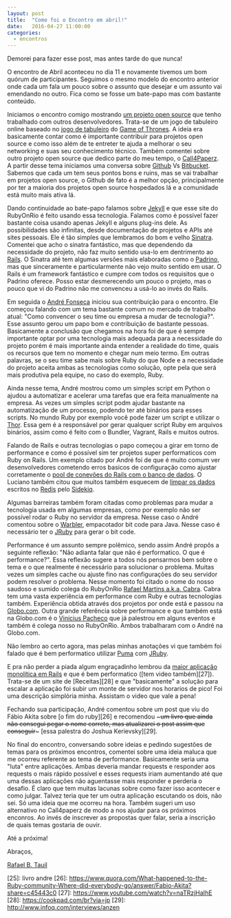 ```yaml
---
layout: post
title:  "Como foi o Encontro em abril!"
date:   2016-04-27 11:00:00
categories:
  - encontros
---
```


Demorei para fazer esse post, mas antes tarde do que nunca!

O encontro de Abril aconteceu no dia 11 e novamente tivemos um bom quórum de participantes. Seguimos o mesmo modelo do encontro anterior onde cada um fala um pouco sobre o assunto que desejar e um assunto vai emendando no outro. Fica como se fosse um bate-papo mas com bastante conteúdo.

Iniciamos o encontro comigo mostrando [um projeto open source][2] que tenho trabalhado com outros desenvolvedores. Trata-se de um jogo de tabuleiro online baseado no [jogo de tabuleiro][3] do [Game of Thrones][4]. A ideia era basicamente contar como é importante contribuir para projetos open source e como isso além de te entreter te ajuda a melhorar o seu networking e suas seu conhecimento técnico. Também comentei sobre outro projeto open source que dedico parte do meu tempo, o [Call4Paperz][5]. A partir desse tema iniciamos uma conversa sobre [Github][6] Vs [Bitbucket][7]. Sabemos que cada um tem seus pontos bons e ruins, mas se vai trabalhar em projetos open source, o Github de fato é a melhor opção, principalmente por ter a maioria dos projetos open source hospedados lá e a comunidade está muito mais ativa lá.

Dando continuidade ao bate-papo falamos sobre [Jekyll][8] e que esse site do RubyOnRio é feito usando essa tecnologia. Falamos como é possível fazer bastante coisa usando apenas Jekyll e alguns plug-ins dele. As possibilidades são infinitas, desde documentação de projetos e APIs até sites pessoais. Ele é tão simples que lembramos do bom e velho [Sinatra][9]. Comentei que acho o sinatra fantástico, mas que dependendo da necessidade do projeto, não faz muito sentido usa-lo em dentrimento ao [Rails][10]. O Sinatra até tem algumas versões mais elaboradas como o [Padrino][11], mas que sinceramente e particularmente não vejo muito sentido em usar. O Rails é um framework fantástico e cumpre com todos os requisitos que o Padrino oferece. Posso estar desmerecendo um pouco o projeto, mas o pouco que vi do Padrino não me convenceu a usá-lo ao invés do Rails.

Em seguida o [André Fonseca][12] iniciou sua contribuição para o encontro. Ele começou falando com um tema bastante comum no mercado de trabalho atual: "Como convencer o seu time ou empresa a mudar de tecnologia?". Esse assunto gerou um papo bom e contribuição de bastante pessoas. Basicamente a conclusão que chegamos na hora foi de que é sempre importante optar por uma tecnologia mais adequada para a necessidade do projeto porém é mais importante ainda entender a realidade do time, quais os recursos que tem no momento e chegar num meio termo. Em outras palavras, se o seu time sabe mais sobre Ruby do que Node e a necessidade do projeto aceita ambas as tecnologias como solução, opte pela que será mais produtiva pela equipe, no caso do exemplo, Ruby.

Ainda nesse tema, André mostrou como um simples script em Python o ajudou a automatizar e acelerar uma tarefas que era feita manualmente na empresa. As vezes um simples script podm ajudar bastante na automatização de um processo, podendo ter até binários para esses scripts. No mundo Ruby por exemplo você pode fazer um script e utilizar o [Thor][13]. Essa gem é a responsável por gerar qualquer script Ruby em arquivos binários, assim como é feito com o Bundler, Vagrant, Rails e muitos outros.

Falando de Rails e outras tecnologias o papo começou a girar em torno de performance e como é possível sim ter projetos super performaticos com Ruby on Rails. Um exemplo citado por André foi de que é muito comum ver desenvolvedores cometendo erros basicos de configuração como ajustar corretamente o [pool de conevões do Rails com o banco de dados][14]. O Luciano também citou que muitos também esquecem de [limpar os dados][15] escritos no [Redis][16] pelo [Sidekiq][17].

Algumas barreiras também foram citadas como problemas para mudar a tecnologia usada em algumas empresas, como por exemplo não ser possível rodar o Ruby no servidor da empresa. Nesse caso o André comentou sobre o [Warbler][18], empacotador bit code para Java. Nesse caso é necessário ter o [JRuby][23] para gerar o bit code.

Performance é um assunto sempre polêmico, sendo assim André propôs a seguinte reflexão: "Não adianta falar que não é performatico. O que é performance?". Essa reflexão sugere a todos nós pensarmos bem sobre o tema e o que realmente é necessário para solucionar o problema. Muitas vezes um simples cache ou ajuste fino nas configurações do seu servidor podem resolver o problema. Nesse momento foi citado o nome do nosso saudoso e sumido colega do RubyOnRio [Rafael Martins a.k.a. Cabra][19]. Cabra tem uma vasta experiência em performance com Ruby e outras tecnologias também. Experiência obtida através dos projetos por onde está e passou na [Globo.com][20]. Outra grande referência sobre performance e que também está na Globo.com é o [Vinicius Pacheco][21] que já palestrou em alguns eventos e também é colega nosso no RubyOnRio. Ambos trabalharam com o André na Globo.com.

Não lembro ao certo agora, mas pelas minhas anotações vi que também foi falado que é bem performatico utilizar [Puma][22] com [JRuby][23].

E pra não perder a piada algum engraçadinho lembrou da [maior aplicação monolítica em Rails][24] e que é bem performatico ([tem video também][27]). Trata-se de um site de [Receitas][28] e que "basicamente" a solução para escalar a aplicação foi subir um monte de servidor nos horarios de pico! Foi uma descrição simplória minha. Assistam o video que vale a pena!

Fechando sua participação, André comentou sobre um post que viu do Fábio Akita sobre [o fim do ruby][26] e recomendou ~~~um livro que ainda não consegui pegar o nome correto, mas atualizarei o post assim que conseguir~~~ [essa palestra do Joshua Kerievsky][29].

No final do encontro, conversando sobre ideias e pedindo sugestões de temas para os próximos encontros, comentei sobre uma ideia maluca que me ocorreu referente ao tema de performance. Basicamente seria uma "luta" entre aplicações. Ambas deveria mandar requests e responder aos requests o mais rápido possível e esses requests iriam aumentando até que uma dessas aplicações não aguentasse mais responder e perderia o desafio. É claro que tem muitas lacunas sobre como fazer isso acontecer e como julgar. Talvez teria que ter um outra aplicação escutando os dois, não sei. Só uma ideia que me ocorreu na hora. Também sugeri um uso alternativo no Call4paperz de modo a nos ajudar para os próximos enconros. Ao invés de inscrever as propostas quer falar, seria a inscrição de quais temas gostaria de ouvir.

Até a próxima!

Abraços,

[Rafael B. Tauil][1]

[1]: https://twitter.com/tauil
[2]: https://github.com/got-board-team
[3]: https://www.galapagosjogos.com.br/jogos/a-guerra-dos-tronos-board-game
[4]: https://pt.wikipedia.org/wiki/Game_of_Thrones
[5]: http://call4paperz.com/
[6]: https://github.com/
[7]: https://bitbucket.org/
[8]: https://github.com/jekyll/jekyll
[9]: https://github.com/sinatra/sinatra
[10]: https://github.com/rails/rails
[11]: https://github.com/padrino/padrino-framework
[12]: https://twitter.com/aoqfonseca
[13]: https://github.com/erikhuda/thor
[14]: http://stackoverflow.com/questions/15086880/correct-setting-of-database-connection-pool-database-yml-for-single-threaded-rai
[15]: https://coderwall.com/p/gefcig/flush-sidekiq-s-redis-db
[16]: http://redis.io/
[17]: https://github.com/mperham/sidekiq
[18]: https://github.com/jruby/warbler
[19]: https://twitter.com/rafael_mws
[20]: http://globo.com
[21]: https://twitter.com/ViniciusPach
[22]: http://puma.io/
[23]: http://jruby.org/
[24]: https://speakerdeck.com/a_matsuda/the-recipe-for-the-worlds-largest-rails-monolith
[25]: livro andre
[26]: https://www.quora.com/What-happened-to-the-Ruby-community-Where-did-everybody-go/answer/Fabio-Akita?share=c45443c0
[27]: https://www.youtube.com/watch?v=naTRzjHaIhE
[28]: https://cookpad.com/br?via=jp
[29]: http://www.infoq.com/interviews/anzen
